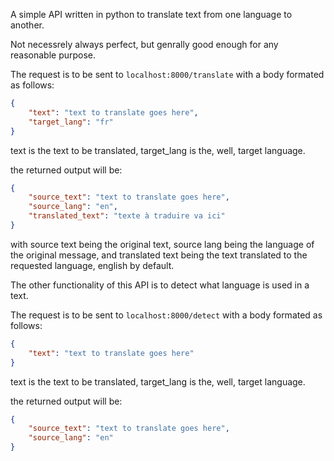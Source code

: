 A simple API written in python to translate text from one language to another.

Not necessrely always perfect, but genrally good enough for any reasonable purpose.

The request is to be sent to `localhost:8000/translate` with a body formated as follows:

```json
{
    "text": "text to translate goes here",
    "target_lang": "fr"
}
```

text is the text to be translated, target_lang is the, well, target language.

the returned output will be:

```json
{
    "source_text": "text to translate goes here",
    "source_lang": "en",
    "translated_text": "texte à traduire va ici"
}
```

with source text being the original text, source lang being the language of the original message, and translated text being the text translated to the requested language, english by default.

The other functionality of this API is to detect what language is used in a text. 

The request is to be sent to `localhost:8000/detect` with a body formated as follows:

```json
{
    "text": "text to translate goes here"
}
```

text is the text to be translated, target_lang is the, well, target language.

the returned output will be:

```json
{
    "source_text": "text to translate goes here",
    "source_lang": "en"
}
```
